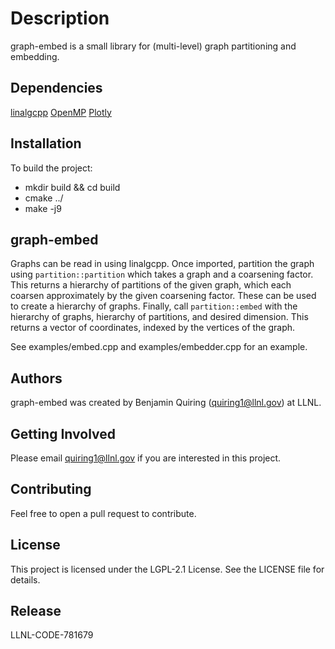 
# Description

graph-embed is a small library for (multi-level) graph partitioning and embedding.

## Dependencies

[linalgcpp](github.com/gelever/linalgcpp)
[OpenMP](www.openmp.org/)
[Plotly](plot.ly/)

## Installation

To build the project:
- mkdir build && cd build
- cmake ../
- make -j9

## graph-embed

Graphs can be read in using linalgcpp.
Once imported, partition the graph using `partition::partition` which takes a graph and a coarsening factor. This returns a hierarchy of partitions of the given graph, which each coarsen approximately by the given coarsening factor.
These can be used to create a hierarchy of graphs.
Finally, call `partition::embed` with the hierarchy of graphs, hierarchy of partitions, and desired dimension. This returns a vector of coordinates, indexed by the vertices of the graph.

See examples/embed.cpp and examples/embedder.cpp for an example.

## Authors

graph-embed was created by Benjamin Quiring (quiring1@llnl.gov) at LLNL.

## Getting Involved

Please email quiring1@llnl.gov if you are interested in this project.

## Contributing

Feel free to open a pull request to contribute.

## License
This project is licensed under the LGPL-2.1 License. See the LICENSE file for details.

## Release
LLNL-CODE-781679




